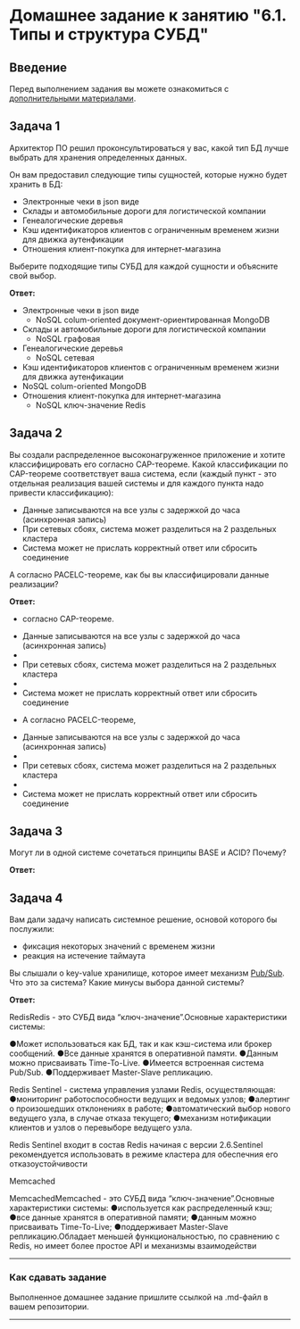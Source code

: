 # Домашнее задание к занятию "6.1. Типы и структура СУБД"

## Введение

Перед выполнением задания вы можете ознакомиться с 
[дополнительными материалами](https://github.com/netology-code/virt-homeworks/tree/master/additional/README.md).

## Задача 1

Архитектор ПО решил проконсультироваться у вас, какой тип БД 
лучше выбрать для хранения определенных данных.

Он вам предоставил следующие типы сущностей, которые нужно будет хранить в БД:

- Электронные чеки в json виде
- Склады и автомобильные дороги для логистической компании
- Генеалогические деревья
- Кэш идентификаторов клиентов с ограниченным временем жизни для движка аутенфикации
- Отношения клиент-покупка для интернет-магазина

Выберите подходящие типы СУБД для каждой сущности и объясните свой выбор.

**Ответ:**
- Электронные чеки в json виде
  - NoSQL colum-oriented документ-ориентированная  MongoDB
- Склады и автомобильные дороги для логистической компании
  - NoSQL графовая
- Генеалогические деревья
  - NoSQL сетевая
- Кэш идентификаторов клиентов с ограниченным временем жизни для движка аутенфикации
-  NoSQL colum-oriented MongoDB
- Отношения клиент-покупка для интернет-магазина
  - NoSQL ключ-значение Redis

## Задача 2

Вы создали распределенное высоконагруженное приложение и хотите классифицировать его согласно 
CAP-теореме. Какой классификации по CAP-теореме соответствует ваша система, если 
(каждый пункт - это отдельная реализация вашей системы и для каждого пункта надо привести классификацию):

- Данные записываются на все узлы с задержкой до часа (асинхронная запись)
- При сетевых сбоях, система может разделиться на 2 раздельных кластера
- Система может не прислать корректный ответ или сбросить соединение

А согласно PACELC-теореме, как бы вы классифицировали данные реализации?

**Ответ:**

* согласно 
CAP-теореме.
- Данные записываются на все узлы с задержкой до часа (асинхронная запись)
- 
- При сетевых сбоях, система может разделиться на 2 раздельных кластера
- 
- Система может не прислать корректный ответ или сбросить соединение



* А согласно PACELC-теореме, 
- Данные записываются на все узлы с задержкой до часа (асинхронная запись)
- 
- При сетевых сбоях, система может разделиться на 2 раздельных кластера
- 
- Система может не прислать корректный ответ или сбросить соединение

## Задача 3

Могут ли в одной системе сочетаться принципы BASE и ACID? Почему?

**Ответ:**



## Задача 4

Вам дали задачу написать системное решение, основой которого бы послужили:

- фиксация некоторых значений с временем жизни
- реакция на истечение таймаута

Вы слышали о key-value хранилище, которое имеет механизм [Pub/Sub](https://habr.com/ru/post/278237/). 
Что это за система? Какие минусы выбора данной системы?

**Ответ:**

RedisRedis - это СУБД вида “ключ-значение”.Основные характеристики системы:

●Может использоваться как БД, так и как кэш-система или брокер сообщений.
●Все данные хранятся в оперативной памяти.
●Данным можно присваивать Time-To-Live.
●Имеется встроенная система Pub/Sub.
●Поддерживает Master-Slave репликацию.


Redis Sentinel - система управления узлами Redis, осуществляющая:
●мониторинг работоспособности ведущих и ведомых узлов;
●алертинг о произошедших отклонениях в работе;
●автоматический выбор нового ведущего узла, в случае отказа текущего;
●механизм нотификации клиентов и узлов о перевыборе ведущего узла.

Redis Sentinel входит в состав Redis начиная с версии 
2.6.Sentinel рекомендуется использовать в режиме кластера для обеспечния его отказоустойчивости


Memcached

MemcachedMemcached - это СУБД вида “ключ-значение”.Основные характеристики системы:
●используется как распределенный кэш;
●все данные хранятся в оперативной памяти;
●данным можно присваивать Time-To-Live;
●поддерживает Master-Slave репликацию.Обладает меньшей функциональностью, по сравнению с Redis, но имеет более простое API и механизмы взаимодействи

---

### Как cдавать задание

Выполненное домашнее задание пришлите ссылкой на .md-файл в вашем репозитории.

---
